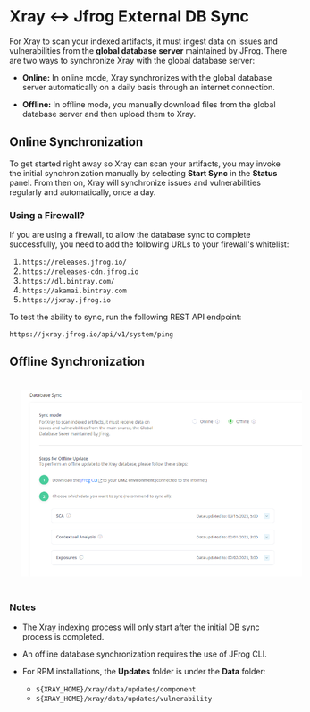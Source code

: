 # Xray <-> Jfrog External DB Sync

For Xray to scan your indexed artifacts, it must ingest data on issues and vulnerabilities from the **global database server** maintained by JFrog. There are two ways to synchronize Xray with the global database server:


- **Online:** In online mode, Xray synchronizes with the global database server automatically on a daily basis through an internet connection.
  
- **Offline:** In offline mode, you manually download files from the global database server and then upload them to Xray.



## Online Synchronization

To get started right away so Xray can scan your artifacts, you may invoke the initial synchronization manually by selecting **Start Sync** in the **Status** panel. From then on, Xray will synchronize issues and vulnerabilities regularly and automatically, once a day.

### Using a Firewall?

If you are using a firewall, to allow the database sync to complete successfully, you need to add the following URLs to your firewall's whitelist:

1. `https://releases.jfrog.io/`
2. `https://releases-cdn.jfrog.io`
3. `https://dl.bintray.com/`
4. `https://akamai.bintray.com`
5. `https://jxray.jfrog.io`

To test the ability to sync, run the following REST API endpoint:

~~~
https://jxray.jfrog.io/api/v1/system/ping
~~~

## Offline Synchronization

<img src="../../.gitbook/assets/db_sync_image.png" alt="DB Sync" style="margin: 20px">


### Notes

* The Xray indexing process will only start after the initial DB sync process is completed.

* An offline database synchronization requires the use of JFrog CLI.

* For RPM installations, the **Updates** folder is under the **Data** folder:

  - `${XRAY_HOME}/xray/data/updates/component`
  - `${XRAY_HOME}/xray/data/updates/vulnerability`
